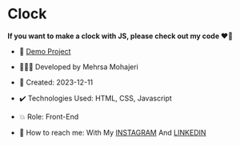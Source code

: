 # Clock

**If you want to make a clock with JS, please check out my code ♥️👀**



- 🔗 [Demo Project](https://mehrsa-mohajeri-developer.github.io/Clock/)
  
- 👩🏻‍💻 Developed by Mehrsa Mohajeri

- 📆 Created: 2023-12-11

- ✔️ Technologies Used: HTML, CSS, Javascript

- 💥 Role: Front-End

- 📲 How to reach me: With My [INSTAGRAM](https://www.instagram.com/mehrsa_mohajeri_developer) And [LINKEDIN](https://www.linkedin.com/in/mehrsa-mohajeri-developer)
  
